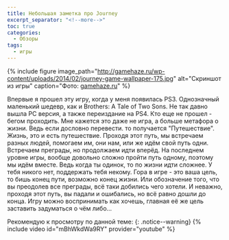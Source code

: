 ```yaml
---
title: Небольшая заметка про Journey
excerpt_separator: "<!--more-->"
toc: true
categories:
  - Обзоры
tags:
  - игры
---
```


{% include figure image_path="http://gamehaze.ru/wp-content/uploads/2014/02/journey-game-wallpaper-175.jpg" alt="Скриншот из игры" caption="Фото: [gamehaze.ru](http://gamehaze.ru/four-visions-of-journey/)" %}

Впервые я прошел эту игру, когда у меня появилась PS3. Однозначный маленький шедевр, как и Brothers: A Tale of Two Sons. Не так давно вышла PC версия, а также переиздание на PS4. Кто еще не прошел - бегом проходить.
Мне кажется это даже не игра, а больше метафора о жизни. Ведь если дословно перевести. то получается "Путешествие". Жизнь, это и есть путешествие. Проходя этот путь, мы встречаем разных людей, помогаем им, они нам, или же идём свой путь одни. Встречаем преграды, но продолжаем идти вперёд. На последнем уровне игры, вообще довольно сложно пройти путь одному, поэтому мы идём вместе. Ведь когда ты одинок, то по жизни идти сложнее. У тебя никого нет, поддержать тебя некому. Гора в игре - это ваша цель, то бишь конец пути, возможно конец жизни. Или обозначение того, что вы преодолев все преграды, всё таки добились чего хотели. И неважно, проходя этот путь, вы падали и ошибались, но всё равно дошли до конца. Игру можно воспринимать как хочешь, главная её же цель заставить задуматься о чём либо...

Рекомендую к просмотру по данной теме:
{: .notice--warning}
{% include video id="mBhWkdWa9RY" provider="youtube" %}
